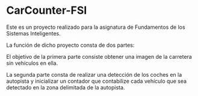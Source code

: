 # CarCounter-FSI

Este es un proyecto realizado para la asignatura de Fundamentos de los Sistemas Inteligentes.

La función de dicho proyecto consta de dos partes:

El objetivo de la primera parte consiste obtener una imagen de la carretera sin vehículos en ella.

La segunda parte consta de realizar una detección de los coches en la autopista y inicializar un contador que contabilize cada vehículo que sea detectado en la zona
delimitada de la autopista. 
